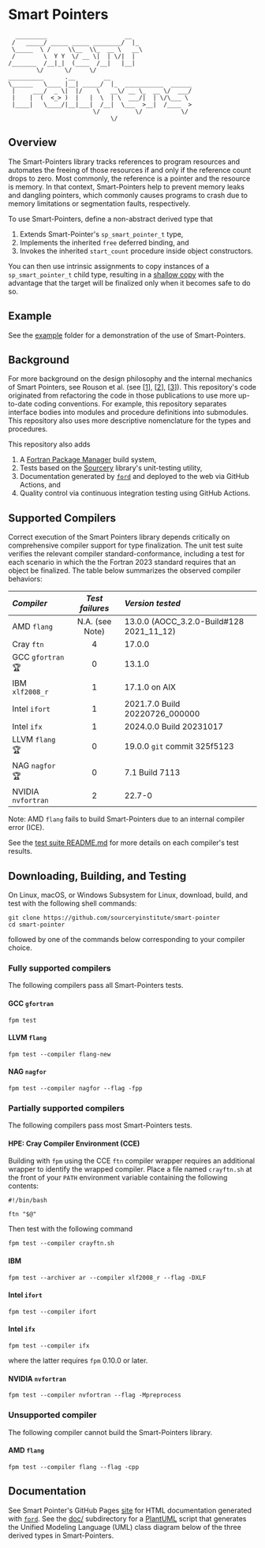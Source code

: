 Smart Pointers
==============

```
  _________                      __                 
 /   _____/ _____ _____ ________/  |_               
 \_____  \ /     \\__  \\_  __ \   __\              
 /        \  Y Y  \/ __ \|  | \/|  |                
/_______  /__|_|  (____  /__|   |__|                
        \/      \/     \/                           
__________      .__        __                       
\______   \____ |__| _____/  |_  ___________  ______
 |     ___/  _ \|  |/    \   __\/ __ \_  __ \/  ___/
 |    |  (  <_> )  |   |  \  | \  ___/|  | \/\___ \ 
 |____|   \____/|__|___|  /__|  \___  >__|  /____  >
                        \/          \/           \/ 
                             \/            
```

Overview
--------
The Smart-Pointers library tracks references to program resources and automates
the freeing of those resources if and only if the reference count drops to zero.
Most commonly, the reference is a pointer and the resource is memory.  In that
context, Smart-Pointers help to prevent memory leaks and dangling pointers, which
commonly causes programs to crash due to memory limitations or segmentation faults, 
respectively.

To use Smart-Pointers, define a non-abstract derived type that 

1. Extends Smart-Pointer's `sp_smart_pointer_t` type,
2. Implements the inherited `free` deferred binding, and
3. Invokes the inherited `start_count` procedure inside object constructors.

You can then use intrinsic assignments to copy instances of a `sp_smart_pointer_t`
child type, resulting in a [shallow copy] with the advantage that the target
will be finalized only when it becomes safe to do so.  

Example
-------
See the [example](./example) folder for a demonstration of the use of Smart-Pointers.

Background
----------

For more background on the design philosophy and the internal mechanics of Smart
Pointers, see Rouson et al. (see [[1]], [[2]], [[3]]).  This repository's code
originated from refactoring the code in those publications to use more up-to-date
coding conventions.  For example, this repository separates interface bodies
into modules and procedure definitions into submodules.  This repository also
uses more descriptive nomenclature for the types and procedures.

This repository also adds
1. A [Fortran Package Manager] build system,
2. Tests based on the [Sourcery] library's unit-testing utility,
3. Documentation generated by [`ford`] and deployed to the web via GitHub Actions, and
4. Quality control via continuous integration testing using GitHub Actions.

Supported Compilers
-------------------
Correct execution of the Smart Pointers library depends critically on comprehensive
compiler support for type finalization.  The unit test suite verifies the relevant
compiler standard-conformance, including a test for each scenario in which the
the Fortran 2023 standard requires that an object be finalized.  The table below
summarizes the observed compiler behaviors:

| _Compiler_              | _Test failures_ | _Version tested_                            |
| :---                    |       :---:     | :---                                        |
| AMD `flang`             | N.A. (see Note) | 13.0.0 (AOCC_3.2.0-Build\#128 2021\_11\_12) |
| Cray `ftn`              | 4               | 17.0.0                                      |
| GCC `gfortran` :trophy: | 0               | 13.1.0                                      |
| IBM `xlf2008_r`         | 1               | 17.1.0 on AIX                               |
| Intel `ifort`           | 1               | 2021.7.0 Build 20220726_000000              |
| Intel `ifx`             | 1               | 2024.0.0 Build 20231017                     |
| LLVM `flang` :trophy:   | 0               | 19.0.0 `git` commit 325f5123                |
| NAG `nagfor` :trophy:   | 0               | 7.1 Build 7113                              |
| NVIDIA `nvfortran`      | 2               | 22.7-0                                      |

Note: AMD `flang` fails to build Smart-Pointers due to an internal compiler error (ICE).

See the [test suite README.md](./test/README.md) for more details on each compiler's test
results.

Downloading, Building, and Testing
----------------------------------
On Linux, macOS, or Windows Subsystem for Linux, download, build, and test with
the following shell commands:
```
git clone https://github.com/sourceryinstitute/smart-pointer
cd smart-pointer
```
followed by one of the commands below corresponding to your compiler choice.

### Fully supported compilers
The following compilers pass all Smart-Pointers tests.

#### GCC `gfortran`
```
fpm test
```

#### LLVM `flang`
```
fpm test --compiler flang-new
```

#### NAG `nagfor`
```
fpm test --compiler nagfor --flag -fpp
```

### Partially supported compilers
The following compilers pass most Smart-Pointers tests.

#### HPE: Cray Compiler Environment (CCE)
Building with `fpm` using the CCE `ftn` compiler wrapper requires an additional
wrapper to identify the wrapped compiler.  Place a file named `crayftn.sh` at the
front of your `PATH` environment variable containing the following contents:
```
#!/bin/bash

ftn "$@"
```
Then test with the following command
```
fpm test --compiler crayftn.sh
```

#### IBM
```
fpm test --archiver ar --compiler xlf2008_r --flag -DXLF
```

#### Intel `ifort`
```
fpm test --compiler ifort
```

#### Intel `ifx`
```
fpm test --compiler ifx
```
where the latter requires `fpm` 0.10.0 or later.

#### NVIDIA `nvfortran`
```
fpm test --compiler nvfortran --flag -Mpreprocess
```

### Unsupported compiler
The following compiler cannot build the Smart-Pointers library.

#### AMD `flang`
```
fpm test --compiler flang --flag -cpp
```

Documentation
-------------
See Smart Pointer's GitHub Pages [site] for HTML documentation generated with [`ford`].
See the [doc/] subdirectory for a [PlantUML] script that generates the Unified Modeling Language (UML) 
class diagram below of the three derived types in Smart-Pointers.

[1]: https://doi.org/10.1016/j.procs.2010.04.166
[2]: https://doi.org/10.1017/cbo9780511977381 
[3]: https://doi.org/10.1109/MCSE.2012.33
[Fortran Package Manager]: https://github.com/fortran-lang/fpm
[Veggies]: https://gitlab.com/everythingfunctional/veggies
[`ford`]: https://github.com/Fortran-FOSS-Programmers/ford
[site]: https://sourceryinstitute.github.io/smart-pointers
[Atom]: https://atom.io
[PlantUML]: https://plantuml.com
[doc/]: ./doc
[shallow copy]: https://en.wikipedia.org/wiki/Object_copying#Shallow_copy
[767]: https://github.com/fortran-lang/fpm/issues/767
[test/README.md#cray]: ./test/README.md#cray
[Sourcery]: https://github.com/sourceryinstitute/sourcery
[./tests/compiler_test_m.F90]: ./tests/compiler_test_m.F90
[llvm-test-suite]: https://github.com/llvm/llvm-test-suite
